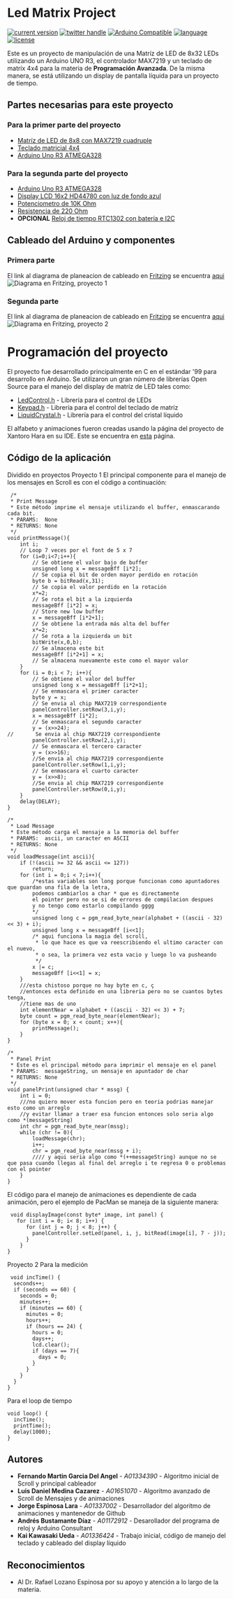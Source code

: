 # Led Matrix Project

<a href="https://paypal.me/a01334390"><img src="https://img.shields.io/badge/paypal-donate-blue.svg?longCache=true&style=flat-square" alt="current version" /></a>
<a href="http://twitter.com/A01334390"><img src="https://img.shields.io/badge/twitter-@A01334390-blue.svg?longCache=true&style=flat-square" alt="twitter handle" /></a>
<a href="https://developer.apple.com/swift"><img src="https://img.shields.io/badge/platform-Arduino-blue.svg" alt="Arduino Compatible" /></a>
<a href="https://en.wikipedia.org/wiki/C99"><img src="https://img.shields.io/badge/language-C99-yellow.svg" alt="language" /></a>
<a href="https://en.wikipedia.org/wiki/MIT_License"><img src="https://img.shields.io/badge/license-MIT-lightgray.svg?longCache=true&style=flat-square" alt="license" /></a>

Este es un proyecto de manipulación de una Matríz de LED de 8x32 LEDs utilizando un Arduino UNO R3, el controlador MAX7219 y un teclado de matríx 4x4 para la materia de **Programación Avanzada**. De la misma manera, se está utilizando un display de pantalla líquida para un proyecto de tiempo.

## Partes necesarias para este proyecto
### Para la primer parte del proyecto
* [Matríz de LED de 8x8 con MAX7219 cuadruple](https://www.taloselectronics.com/products/kit-matriz-led-de-8-8-con-max7219-cuadruple)
* [Teclado matricial 4x4](https://www.taloselectronics.com/products/teclado-matricial-4x4)
* [Arduino Uno R3 ATMEGA328](https://www.taloselectronics.com/pages/search-results-page?q=arduino+uno)

### Para la segunda parte del proyecto

* [Arduino Uno R3 ATMEGA328](https://www.taloselectronics.com/pages/search-results-page?q=arduino+uno)
* [Display LCD 16x2 HD44780 con luz de fondo azul](https://www.taloselectronics.com/products/display-lcd-16x2-hd44780-con-luz-de-fondo-azul)
* [Potenciometro de 10K Ohm](https://www.taloselectronics.com/products/potenciometro-miniatura-sin-switch-de-10-k-ohm)
* [Resistencia de 220 Ohm](https://www.taloselectronics.com/products/paquete-de-resistencias-73-valores-diferentes-1460-piezas)
* **OPCIONAL** [Reloj de tiempo RTC1302 con batería e I2C](https://www.taloselectronics.com/products/reloj-de-tiempo-real-rtc1307-con-bateria-e-i2c)

## Cableado del Arduino y componentes
### Primera parte
El link al diagrama de planeacion de cableado en [Fritzing](http://fritzing.org/home/) se encuentra [aqui](https://s3-us-west-1.amazonaws.com/martntn/sls.fzz)
![Diagrama en Fritzing, proyecto 1](https://s3-us-west-1.amazonaws.com/martntn/sls_bb.png)

### Segunda parte
El link al diagrama de planeacion de cableado en [Fritzing](http://fritzing.org/home/) se encuentra [aqui](https://s3-us-west-1.amazonaws.com/martntn/sls+2.fzz)
![Diagrama en Fritzing, proyecto 2](https://s3-us-west-1.amazonaws.com/martntn/wk_bb.png)


# Programación del proyecto
El proyecto fue desarrollado principalmente en C en el estándar '99 para desarrollo en Arduino. Se utilizaron un gran número de librerías Open Source para el manejo del display de matríz de LED tales como:

* [LedControl.h](http://wayoda.github.io/LedControl/pages/software) - Librería para el control de LEDs
* [Keypad.h](https://playground.arduino.cc/code/keypad) - Librería para el control del teclado de matríz
* [LiquidCrystal.h](https://www.arduino.cc/en/Reference/LiquidCrystal) - Librería para el control del cristal líquido

El alfabeto y animaciones fueron creadas usando la página del proyecto de Xantoro Hara en su IDE. Este se encuentra en [esta](https://xantorohara.github.io/led-matrix-editor/) página.

## Código de la aplicación
Dividido en proyectos
Proyecto 1
El principal componente para el manejo de los mensajes en Scroll es con el código a continuación:
```
 /*
 * Print Message
 * Este método imprime el mensaje utilizando el buffer, enmascarando cada bit.
 * PARAMS:  None
 * RETURNS: None
 */
void printMessage(){
    int i;
    // Loop 7 veces por el font de 5 x 7
    for (i=0;i<7;i++){                    
        // Se obtiene el valor bajo de buffer  
        unsigned long x = messageBff [i*2];     
        // Se copia el bit de orden mayor perdido en rotación
        byte b = bitRead(x,31);
        // Se copia el valor perdido en la rotación                 
        x*=2;
        // Se rota el bit a la izquierda                            
        messageBff [i*2] = x;
        // Store new low buffer                   
        x = messageBff [i*2+1];
        // Se obtiene la entrada más alta del buffer
        x*=2;
        // Se rota a la izquierda un bit                        
        bitWrite(x,0,b);
        // Se almacena este bit                      
        messageBff [i*2+1] = x;
        // Se almacena nuevamente este como el mayor valor
    }
    for (i = 0;i < 7; i++){  
        // Se obtiene el valor del buffer               
        unsigned long x = messageBff [i*2+1];
        // Se enmascara el primer caracter   
        byte y = x;           
        // Se envia al chip MAX7219 correspondiente                
        panelController.setRow(3,i,y);                       
        x = messageBff [i*2];  
        // Se enmascara el segundo caracter                    
        y = (x>>24);        
//       Se envia al chip MAX7219 correspondiente
        panelController.setRow(2,i,y);  
        // Se enmascara el tercero caracter                       
        y = (x>>16);
        //Se envia al chip MAX7219 correspondiente
        panelController.setRow(1,i,y);     
        // Se enmascara el cuarto caracter                    
        y = (x>>8);
        //Se envia al chip MAX7219 correspondiente
        panelController.setRow(0,i,y);                       
    }
    delay(DELAY);
}

/*
 * Load Message
 * Este método carga el mensaje a la memoria del buffer
 * PARAMS:  ascii, un caracter en ASCII
 * RETURNS: None
 */
void loadMessage(int ascii){
    if (!(ascii >= 32 && ascii <= 127))
        return;
    for (int i = 0;i < 7;i++){      
        /*estas variables son long porque funcionan como apuntadores que guardan una fila de la letra, 
        podemos cambiarlos a char * que es directamente 
        el pointer pero no se si de errores de compilacion despues 
        y no tengo como estarlo compilando gggg
        */                
        unsigned long c = pgm_read_byte_near(alphabet + ((ascii - 32) << 3) + i); 
        unsigned long x = messageBff [i<<1];     
        /* aqui funciona la magia del scroll, 
         * lo que hace es que va reescribiendo el ultimo caracter con el nuevo, 
         * o sea, la primera vez esta vacio y luego lo va pusheando
         */
        x |= c;                              
        messageBff [i<<1] = x;                   
    }
    ///esta chistoso porque no hay byte en c, ç
    //entonces esta definido en una libreria pero no se cuantos bytes tenga, 
    //tiene mas de uno
    int elementNear = alphabet + ((ascii - 32) << 3) + 7;
    byte count = pgm_read_byte_near(elementNear); 
    for (byte x = 0; x < count; x++){
        printMessage();
    }
}

/*
 * Panel Print
 * Este es el principal método para imprimir el mensaje en el panel
 * PARAMS:  messageString, un mensaje en apuntador de char
 * RETURNS: None
 */
void panelPrint(unsigned char * mssg) {
    int i = 0;
    ///no quiero mover esta funcion pero en teoria podrias manejar esto como un arreglo 
    //y evitar llamar a traer esa funcion entonces solo seria algo como *(messageString)
    int chr = pgm_read_byte_near(mssg);
    while (chr != 0){
        loadMessage(chr);
        i++;
        chr = pgm_read_byte_near(mssg + i);
        //// y aqui seria algo como *(++messageString) aunque no se que pasa cuando llegas al final del arreglo i te regresa 0 o problemas con el pointer
    } 
}
```

El código para el manejo de animaciones es dependiente de cada animación, pero el ejemplo de PacMan se maneja de la siguiente manera:
```
 void displayImage(const byte* image, int panel) {
   for (int i = 0; i< 8; i++) {
      for (int j = 0; j < 8; j++) {
        panelController.setLed(panel, i, j, bitRead(image[i], 7 - j));
      }
    } 
}
```
Proyecto 2
Para la medición 
```
 void incTime() {
  seconds++;
  if (seconds == 60) {
    seconds = 0;
    minutes++;
    if (minutes == 60) {
      minutes = 0;
      hours++;
      if (hours == 24) {
        hours = 0;
        days++;
        lcd.clear();
        if (days == 7){
          days = 0;
        }
      }
    }
  }
}
```
Para el loop de tiempo
```
void loop() {
  incTime();
  printTime();
  delay(1000);
}
```
## Autores

* **Fernando Martin Garcia Del Angel** - *A01334390* - Algoritmo inicial de Scroll y principal cableador
* **Luis Daniel Medina Cazarez** - *A01651070* - Algoritmo avanzado de Scroll de Mensajes y de animaciones
* **Jorge Espinosa Lara** - *A01337002* - Desarrollador del algoritmo de animaciones y mantenedor de Github
* **Andrés Bustamante Díaz** - *A01172912* - Desarollador del programa de reloj y Arduino Consultant
* **Kai Kawasaki Ueda** - *A01336424* - Trabajo inicial, código de manejo del teclado y cableado del display líquido

## Reconocimientos

* Al Dr. Rafael Lozano Espinosa por su apoyo y atención a lo largo de la materia.
